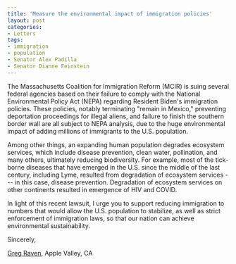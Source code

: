 ```yaml
---
title: 'Measure the environmental impact of immigration policies'
layout: post
categories:
- Letters
tags:
- immigration
- population
- Senator Alex Padilla
- Senator Dianne Feinstein
---
```


The Massachusetts Coalition for Immigration Reform (MCIR) is suing several federal agencies based on their failure to comply with the National Environmental Policy Act (NEPA) regarding Resident Biden's immigration policies. These policies, notably terminating "remain in Mexico," preventing deportation proceedings for illegal aliens, and failure to finish the southern border wall are all subject to NEPA analysis, due to the huge environmental impact of adding millions of immigrants to the U.S. population.

Among other things, an expanding human population degrades ecosystem services, which include disease prevention, clean water, pollination, and many others, ultimately reducing biodiversity. For example, most of the tick-borne diseases that have emerged in the U.S. since the middle of the last century, including Lyme, resulted from degradation of ecosystem services --- in this case, disease prevention. Degradation of ecosystem services on other continents resulted in emergence of HIV and COVID.

In light of this recent lawsuit, I urge you to support reducing immigration to numbers that would allow the U.S. population to stabilize, as well as strict enforcement of immigration laws, so that our nation can achieve environmental sustainability.

Sincerely,

[Greg Raven](https://www.gregraven.org/), Apple Valley, CA